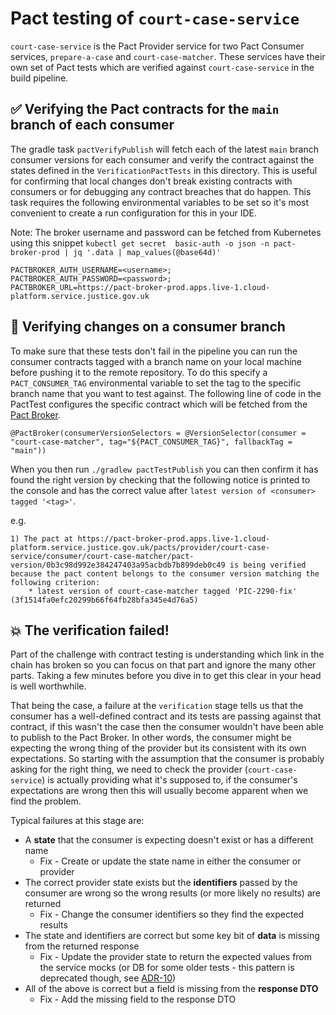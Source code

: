 # Pact testing of `court-case-service` 


`court-case-service` is the Pact Provider service for two Pact Consumer services, `prepare-a-case` and `court-case-matcher`. These services have their own set of Pact tests which are verified against `court-case-service` in the build pipeline. 

## ✅ Verifying the Pact contracts for the `main` branch of each consumer

The gradle task `pactVerifyPublish` will fetch each of the latest `main` branch consumer versions for each consumer and verify the contract against the states defined in the `VerificationPactTests` in this directory. This is useful for confirming that local changes don't break existing contracts with consumers or for debugging any contract breaches that do happen.  This task requires the following environmental variables to be set so it's most convenient to create a run configuration for this in your IDE.

Note: The broker username and password can be fetched from Kubernetes using this snippet `kubectl get secret  basic-auth -o json -n pact-broker-prod | jq '.data | map_values(@base64d)'`

```
PACTBROKER_AUTH_USERNAME=<username>;
PACTBROKER_AUTH_PASSWORD=<password>;
PACTBROKER_URL=https://pact-broker-prod.apps.live-1.cloud-platform.service.justice.gov.uk
```

## 🌳 Verifying changes on a consumer branch

To make sure that these tests don't fail in the pipeline you can run the consumer contracts tagged with a branch name on your local machine before pushing it to the remote repository. To do this specify a `PACT_CONSUMER_TAG` environmental variable to set the tag to the specific branch name that you want to test against. The following line of code in the PactTest configures the specific contract which will be fetched from the [Pact Broker](https://pact-broker-prod.apps.live-1.cloud-platform.service.justice.gov.uk).

```
@PactBroker(consumerVersionSelectors = @VersionSelector(consumer = "court-case-matcher", tag="${PACT_CONSUMER_TAG}", fallbackTag = "main"))
```

When you then run `./gradlew pactTestPublish` you can then confirm it has found the right version by checking that the following notice is printed to the console and has the correct value after `latest version of <consumer> tagged '<tag>'`.

e.g.
```
1) The pact at https://pact-broker-prod.apps.live-1.cloud-platform.service.justice.gov.uk/pacts/provider/court-case-service/consumer/court-case-matcher/pact-version/0b3c98d992e384247403a95acbdb7b899deb0c49 is being verified because the pact content belongs to the consumer version matching the following criterion:
    * latest version of court-case-matcher tagged 'PIC-2290-fix' (3f1514fa0efc20299b66f64fb28bfa345e4d76a5)
```

## 💥 The verification failed! 

Part of the challenge with contract testing is understanding which link in the chain has broken so you can focus on that part and ignore the many other parts. Taking a few minutes before you dive in to get this clear in your head is well worthwhile.

That being the case, a failure at the `verification` stage tells us that the consumer has a well-defined contract and its tests are passing against that contract, if this wasn't the case then the consumer wouldn't have been able to publish to the Pact Broker. In other words, the consumer might be expecting the wrong thing of the provider but its consistent with its own expectations. So starting with the assumption that the consumer is probably asking for the right thing, we need to check the provider (`court-case-service`) is actually providing what it's supposed to, if the consumer's expectations are wrong then this will usually become apparent when we find the problem. 

Typical failures at this stage are:
- A **state** that the consumer is expecting doesn't exist or has a different name
  - Fix - Create or update the state name in either the consumer or provider
- The correct provider state exists but the **identifiers** passed by the consumer are wrong so the wrong results (or more likely no results) are returned
  - Fix - Change the consumer identifiers so they find the expected results
- The state and identifiers are correct but some key bit of **data** is missing from the returned response
  - Fix - Update the provider state to return the expected values from the service mocks (or DB for some older tests - this pattern is deprecated though, see [ADR-10](../../../../../../../../../doc/adr/0010-decoupling-pact-tests-from-test-data.md))
- All of the above is correct but a field is missing from the **response DTO**
  - Fix - Add the missing field to the response DTO
